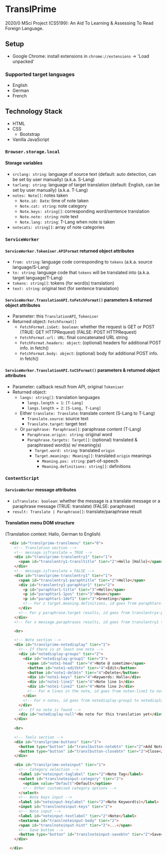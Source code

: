 # TranslPrime

2020/0 MSci Project (CS5199): An Aid To Learning & Assessing To Read Foreign Language.

## Setup

- Google Chrome: install extensions in `chrome://extensions` -> 'Load unpacked'

### Supported target languages

- English
- German
- French

## Technology Stack

- HTML
- CSS
  - Bootstrap
- Vanilla JavaScript

### `Browser.storage.local`

#### Storage variables

- `srclang: string`: language of source text (default: auto detection, can be set by user manually) (a.k.a. S-Lang)
- `tarlang: string`: language of target translation (default: English, can be set by user manually) (a.k.a. T-Lang)
- `notes: Note[]`: notes taken
  - `Note.id: Date`: time of note taken
  - `Note.cat: string`: note category
  - `Note.keys: string[]`: corresponding word/sentence translation
  - `Note.note: string`: note text
  - `Note.lang: string`: T-Lang when note is taken
- `notecats: string[]`: array of note categories

### `ServiceWorker`

#### `ServiceWorker.Tokeniser.APIFormat` returned object attributes

- `from: string`: language code corresponding to `tokens` (a.k.a. source language/S-Lang)
- `to: string`: language code that `tokens` will be translated into (a.k.a. target language/T-Lang)
- `tokens: string[]`: tokens (for word(s) translation)
- `text: string`: original text (for sentence translation)

#### `ServiceWorker.TranslationAPI.toFetchFormat()` parameters & returned object attributes

- Parameter: this `TranslationAPI`, `Tokeniser`
- Returned object: `FetchFormat[]`
  - `FetchFormat.isGet: boolean`: whether the request is GET or POST (TRUE: GET HTTPRequest) (FALSE: POST HTTPRequest)
  - `FetchFormat.url: URL`: final concatenated URL string
  - `FetchFormat.headers: object`: (optional) headers for additional POST info. in fetch()
  - `FetchFormat.body: object`: (optional) body for additional POST info. in fetch()

#### `ServiceWorker.TranslationAPI.toCSFormat()` parameters & returned object attributes

- Parameter: callback result from API, original `Tokeniser`
- Returned object:
  - `langs: string[]`: translation languages
    - `langs.length = 1`: `[T-Lang]`
    - `langs.length = 2`: `[S-Lang, T-Lang]`
  - Either `translate: Translate`: translate content (S-Lang to T-Lang)
    - `Translate.source`: source text
    - `Translate.target`: target text
  - Or `paraphrase: Paraphrase[]`: paraphrase content (T-Lang)
    - `Paraphrase.origin: string`: original word
    - `Paraphrase.targets: Target[]`: (optional) translated & paraphrased word(s) w/ meaning(s)
      - `Target.word: string`: translated `origin`
      - `Target.meanings: Meaning[]`: translated `origin` meanings
        - `Meaning.pos: string`: part-of-speech
        - `Meaning.definitions: string[]`: definitions

### `ContentScript`

#### `ServiceWorker` message attributes

- `isTranslate: boolean`: whether the message is a translate message or a paraphrase message (TRUE: translate) (FALSE: paraphrase)
- `result: Translate | Paraphrase[]`: translate/paraphrase result

#### Translation menu DOM structure

(Translation context: Hallo, German to English)

```HTML
  <div id="translprime-translmenu" tier="0">
    <!-- Translation section -->
    <!-- message.isTranslate = TRUE -->
    <div id="translprime-translentry1" tier="1">
      <span id="translentry1-transltitle" tier="2">Hello [Hallo]</span>
    </div>
    <!-- message.isTranslate = FALSE -->
    <div id="translprime-translentry1" tier="1">
      <span id="translentry1-paraphtitle" tier="2">Hello</span>
      <div id="translentry1-paraphtar1" tier="2">
        <p id="paraphtar1-title" tier="3">Hello</span>
        <p id="paraphtar1-1pos" tier="3">Noun</span>
        <p id="paraphtar1-1def1" tier="3">Greeting</span>
        <!-- For z target.meaning.definitions, id goes from paraphtarx-ydef1 to paraphtarx-ydefz (maximum: ServiceWorker.PARAPHRASE_AMOUNT) -->
      </div>
      <!-- For y paraphrase.target results, id goes from translentryx-paraphtar1 to translentryx-paraphtary -->
    </div>
    <!-- For x message.paraphrases results, id goes from translentry1 to translentryx -->

    <hr>

    <!-- Note section -->
    <div id="translprime-notedisplay" tier="1">
      <!-- If there is at least one note -->
      <div id="notedisplay-groups" tier="2">
        <div id="notedisplay-group1" tier="3">
          <span id="note1-head" tier="4">Note @ sometime</span>
          <button id="note1-editbtn" tier="4">Edit</button>
          <button id="note1-delbtn" tier="4">Delete</button>
          <div id="note1-keys" tier="4">Keywords: Hallo</div>
          <div id="note1-line1" tier="4">Note line 1</div>
          <div id="note1-line2" tier="4">Note line 2</div>
          <!-- For m lines in the note, id goes from noten-line1 to noten-linem -->
        </div>
        <!-- For n notes, id goes from notedisplay-group1 to notedisplay-groupn -->
      </div>
      <!-- If no note is found -->
      <div id="notedisplay-null">No note for this translation yet</div>
    </div>
    
    <hr>

    <!-- Tools section -->
    <div id="translprime-buttons" tier="1">
      <button type="button" id="translbutton-notebtn" tier="2">Add Note</button>
      <button type="button" id="translbutton-closebtn" tier="2">Close</button>
    </div>

    <div id="translprime-noteinput" tier="1">
      <!-- Category selection -->
      <label id="noteinput-taglabel" tier="2">Note Tag</label>
      <select id="translnoteinput-category" tier="2">
        <option value="Default">Default</option>
        <!-- Other customised category options -->
      </select>
      <!-- Note keys input -->
      <label id="noteinput-keylabel" tier="2">Note Keyword(s)</label>
      <input id="translnoteinput-keys" tier="2">
      <!-- Note input -->
      <label id="noteinput-textlabel" tier="2">Note</label>
      <textarea id="translnoteinput-body" tier="2">
      <span id="translnoteinput-hint" tier="2">...</span>
      <!-- Save button -->
      <button type="button" id="translnoteinput-savebtn" tier="2">Save</button>
    </div>

  </div>
```
